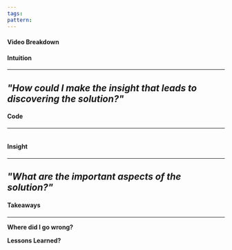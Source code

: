 ```yaml
---
tags: 
pattern:
---
```

#### Video Breakdown


#### Intuition
---
_"How could I make the insight that leads to discovering the solution?"_
- 

#### Code
---

```python


```

#### Insight  
---
_"What are the important aspects of the solution?"_
- 

#### Takeaways
---
**Where did I go wrong?**

**Lessons Learned?**